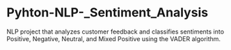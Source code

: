 # Pyhton-NLP-_Sentiment_Analysis
NLP project that analyzes customer feedback and classifies sentiments into Positive, Negative, Neutral, and Mixed Positive using the VADER algorithm.
